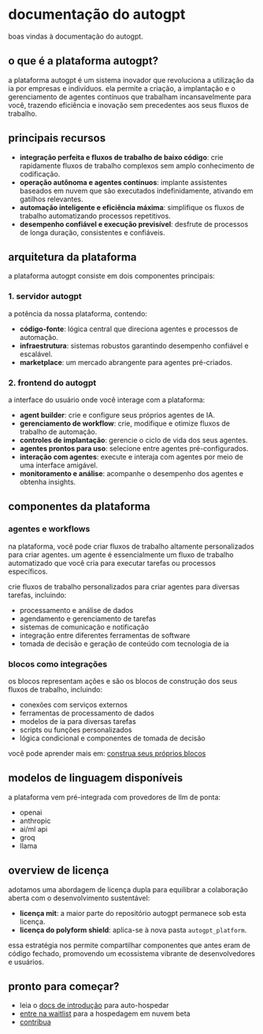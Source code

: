 # documentação do autogpt

boas vindas à documentação do autogpt.

## o que é a plataforma autogpt?

a plataforma autogpt é um sistema inovador que revoluciona a utilização da ia por empresas e indivíduos. ela permite a criação, a implantação e o gerenciamento de agentes contínuos que trabalham incansavelmente para você, trazendo eficiência e inovação sem precedentes aos seus fluxos de trabalho.

## principais recursos

- **integração perfeita e fluxos de trabalho de baixo código**: crie rapidamente fluxos de trabalho complexos sem amplo conhecimento de codificação.
- **operação autônoma e agentes contínuos**: implante assistentes baseados em nuvem que são executados indefinidamente, ativando em gatilhos relevantes.
- **automação inteligente e eficiência máxima**: simplifique os fluxos de trabalho automatizando processos repetitivos.
- **desempenho confiável e execução previsível**: desfrute de processos de longa duração, consistentes e confiáveis.

## arquitetura da plataforma

a plataforma autogpt consiste em dois componentes principais:

### 1. servidor autogpt

a potência da nossa plataforma, contendo:

- **código-fonte**: lógica central que direciona agentes e processos de automação.
- **infraestrutura**: sistemas robustos garantindo desempenho confiável e escalável.
- **marketplace**: um mercado abrangente para agentes pré-criados.

### 2. frontend do autogpt

a interface do usuário onde você interage com a plataforma:

- **agent builder**: crie e configure seus próprios agentes de IA.
- **gerenciamento de workflow**: crie, modifique e otimize fluxos de trabalho de automação.
- **controles de implantação**: gerencie o ciclo de vida dos seus agentes.
- **agentes prontos para uso**: selecione entre agentes pré-configurados.
- **interação com agentes**: execute e interaja com agentes por meio de uma interface amigável.
- **monitoramento e análise**: acompanhe o desempenho dos agentes e obtenha insights.

## componentes da plataforma

### agentes e workflows

na plataforma, você pode criar fluxos de trabalho altamente personalizados para criar agentes. um agente é essencialmente um fluxo de trabalho automatizado que você cria para executar tarefas ou processos específicos.

crie fluxos de trabalho personalizados para criar agentes para diversas tarefas, incluindo:

- processamento e análise de dados
- agendamento e gerenciamento de tarefas
- sistemas de comunicação e notificação
- integração entre diferentes ferramentas de software
- tomada de decisão e geração de conteúdo com tecnologia de ia

### blocos como integrações

os blocos representam ações e são os blocos de construção dos seus fluxos de trabalho, incluindo:

- conexões com serviços externos
- ferramentas de processamento de dados
- modelos de ia para diversas tarefas
- scripts ou funções personalizados
- lógica condicional e componentes de tomada de decisão

você pode aprender mais em: [construa seus próprios blocos](https://github.com/cv55n/autogpt/blob/master/docs/content/platform/new_blocks.md)

## modelos de linguagem disponíveis

a plataforma vem pré-integrada com provedores de llm de ponta:

- openai
- anthropic
- ai/ml api
- groq
- llama

## overview de licença

adotamos uma abordagem de licença dupla para equilibrar a colaboração aberta com o desenvolvimento sustentável:

- **licença mit**: a maior parte do repositório autogpt permanece sob esta licença.
- **licença do polyform shield**: aplica-se à nova pasta `autogpt_platform`.

essa estratégia nos permite compartilhar componentes que antes eram de código fechado, promovendo um ecossistema vibrante de desenvolvedores e usuários.

## pronto para começar?

- leia o [docs de introdução](https://docs.agpt.co/platform/getting-started/) para auto-hospedar
- [entre na waitlist](https://agpt.co/waitlist) para a hospedagem em nuvem beta
- [contribua](https://github.com/cv55n/autogpt/blob/master/docs/content/contribute/index.md)
